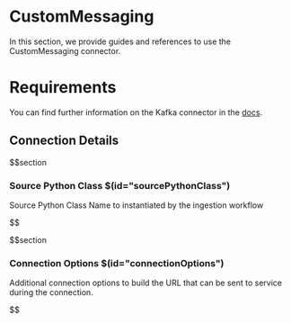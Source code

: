 # CustomMessaging

In this section, we provide guides and references to use the CustomMessaging connector.

# Requirements
<!-- to be updated -->
You can find further information on the Kafka connector in the [docs](https://docs.open-metadata.org/connectors/messaging/custommessaging).

## Connection Details

$$section
### Source Python Class $(id="sourcePythonClass")

Source Python Class Name to instantiated by the ingestion workflow
<!-- sourcePythonClass to be updated -->
$$

$$section
### Connection Options $(id="connectionOptions")

Additional connection options to build the URL that can be sent to service during the connection.
<!-- connectionOptions to be updated -->
$$
